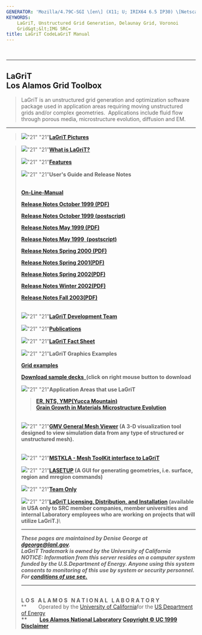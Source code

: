 ```yaml
---
GENERATOR: 'Mozilla/4.79C-SGI \[en\] (X11; U; IRIX64 6.5 IP30) \[Netscape\]'
KEYWORDS: 
    LaGriT, Unstructured Grid Generation, Delaunay Grid, Voronoi
    Grid&gt;&lt;IMG SRC=
title: LaGriT CodeLaGriT Manual
---
```


 

  -------------------------
  **LaGriT**\
  Los Alamos Grid Toolbox
  -------------------------

> LaGriT is an unstructured grid generation and optimization software
> package used in application areas requiring moving unstructured grids
> and/or complex geometries.  Applications include fluid flow through
> porous media, microstructure evolution, diffusion and EM.

------------------------------------------------------------------------

> ![](bl_pin.gif)"21" "21"**[LaGriT
> Pictures](picturesweek.md)**

> ![](bl_pin.gif)"21" "21"**[What is
> LaGriT?](whatisx3d.md)**
>
> ![](bl_pin.gif)"21" "21"**[Features](LaGriT-vg1.htm)**
>
> ![](bl_pin.gif)"21" "21"**User's Guide and Release
> Notes**\
>  
>
> **[On-Line-Manual](new_md/Document2.md)**
>
> **[Release Notes October 1999 (PDF)](release_notes7.doc.pdf)**
>
> **[Release Notes October 1999 (postscript)](release_notes7.doc.ps)**
>
> **[Release Notes May 1999 (PDF)](release_notes6.PDF)**
>
> **[Release Notes May 1999  (postscript)](release_notes6.ps)**
>
> **[Release Notes Spring 2000 (PDF)](release_notes8.PDF)**
>
> **[Release Notes Spring 2001(PDF)](release_notes9.PDF)**
>
> **[Release Notes Spring 2002(PDF)](release_notes10.PDF)**
>
> **[Release Notes Winter 2002(PDF)](release_notes11.PDF)**
>
> **[Release Notes Fall 2003(PDF)](release_notes12.pdf)**
>
> \
> ![](bl_pin.gif)"21" "21"**[LaGriT Development
> Team](x3d_team.md)**
>
> ![](bl_pin.gif)"21"
> "21"**[Publications](publication.md)**
>
> ![](bl_pin.gif)"21" "21"**[LaGriT Fact
> Sheet](lagrit.pdf)**
>
> ![](bl_pin.gif)"21" "21"**LaGriT Graphics Examples**
>
> **[Grid examples](examples.md)**
>
> **[Download sample decks  ](examples.tar)(click on right mouse button
> to download**
>
> ![](bl_pin.gif)"21" "21"**Application Areas that use
> LaGriT**
>
> > **[ER, NTS, YMP(Yucca
> > Mountain)](http://www.ees.lanl.gov/EES5/geomesh/catalogue)**\
> > **[Grain Growth in Materials Microstructure
> > Evolution](http://www.t12.lanl.gov/home/grain3d/index.md)**
>
> \
> ![](bl_pin.gif)"21" "21"**[GMV General Mesh
> Viewer](http://laws.lanl.gov/XCM/gmv/GMVHome.md) (A 3-D
> visualization tool designed to view simulation data from any type of
> structured or unstructured mesh).**\
>  
>
> ![](bl_pin.gif)"21" "21"**[MSTKLA - Mesh ToolKit
> interface to LaGriT](http://www.ees.lanl.gov/staff/rao/mstkla/)**
>
> ![](bl_pin.gif)"21"
> "21"**[LASETUP](x3dsetup/x3dsetup.md) (A GUI for generating
> geometries, i.e. surface, region and mregion commands)**
>
> ![](bl_pin.gif)"21" "21"**[Team
> Only](closed/teamonly.md)**
>
> ![](bl_pin.gif)"21" "21"**[LaGriT Licensing,
> Distribution, and
> Installation](http://ees-www.lanl.gov/EES5/geomesh/lic_agreement/lic_instructions.md)
> (available in USA only to SRC member companies, member universities
> and  internal Laboratory employees who are working on projects that
> will utilize LaGriT.)**\
>
> ------------------------------------------------------------------------
>
> ***These pages are maintained by Denise George at
> <dgeorge@lanl.gov>.***\
> ***LaGriT Trademark is owned by the University of California***\
> ***NOTICE: Information from this server resides on a computer system
> funded by the U.S.Department of Energy. Anyone using this system
> consents to monitoring of this use by system or security personnel.
> For [conditions of use see.](conditions_of_use.md)***
>
> ------------------------------------------------------------------------
>
> \
> **L O S   A L A M O S   N A T I O N A L   L A B O R A T O R Y**\
> **        Operated by the [University of
> California](http://labs.ucop.edu)for the [US Department of
> Energy](http://www.energy.gov)**\
> **          [Los Alamos National
> Laboratory](http://www.lanl.gov/worldview) [Copyright © UC
> 1999](http://www.lanl.gov/Misc/copyright.md)
> [Disclaimer](http://www.lanl.gov/Misc/disclaimer.md)**
